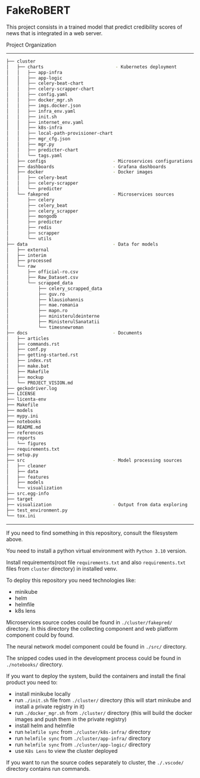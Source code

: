 FakeRoBERT
==============================

This project consists in a trained model that predict credibility scores of news that is integrated in a web server.

Project Organization

------------
```bash
├── cluster
│   ├── charts                           - Kubernetes deployment
│   │   ├── app-infra
│   │   ├── app-logic
│   │   ├── celery-beat-chart
│   │   ├── celery-scrapper-chart
│   │   ├── config.yaml
│   │   ├── docker_mgr.sh
│   │   ├── imgs.docker.json
│   │   ├── infra_env.yaml
│   │   ├── init.sh
│   │   ├── internet_env.yaml
│   │   ├── k8s-infra
│   │   ├── local-path-provisioner-chart
│   │   ├── mgr_cfg.json
│   │   ├── mgr.py
│   │   ├── predicter-chart
│   │   └── tags.yaml
│   ├── configs                         - Microservices configurations
│   ├── dashboards                      - Grafana dashboards
│   ├── docker                          - Docker images
│   │   ├── celery-beat
│   │   ├── celery-scrapper
│   │   └── predicter
│   └── fakepred                        - Microservices sources
│       ├── celery
│       ├── celery_beat
│       ├── celery_scrapper
│       ├── mongodb
│       ├── predicter
│       ├── redis
│       ├── scrapper
│       └── utils
├── data                                - Data for models
│   ├── external
│   ├── interim
│   ├── processed
│   └── raw
│       ├── official-ro.csv
│       ├── Raw_Dataset.csv
│       └── scrapped_data
│           ├── celery_scrapped_data
│           ├── guv.ro
│           ├── klausiohannis
│           ├── mae.romania
│           ├── mapn.ro
│           ├── ministeruldeinterne
│           ├── MinisterulSanatatii
│           └── timesnewroman
├── docs                                - Documents
│   ├── articles
│   ├── commands.rst
│   ├── conf.py
│   ├── getting-started.rst
│   ├── index.rst
│   ├── make.bat
│   ├── Makefile
│   ├── mockup
│   └── PROJECT_VISION.md
├── geckodriver.log
├── LICENSE
├── licenta-env
├── Makefile
├── models
├── mypy.ini
├── notebooks
├── README.md
├── references
├── reports
│   └── figures
├── requirements.txt
├── setup.py
├── src                                 - Model processing sources
│   ├── cleaner
│   ├── data
│   ├── features
│   ├── models
│   └── visualization
├── src.egg-info
├── target
├── visualization                       - Output from data exploring
├── test_environment.py
└── tox.ini
```
--------

If you need to find something in this repository, consult the filesystem above.

You need to install a python virtual environment with `Python 3.10` version.

Install requirements(root file `requirements.txt` and also `requirements.txt` files from `cluster` directory) in installed venv.

To deploy this repository you need technologies like:
- minikube
- helm
- helmfile
- k8s lens

Microservices source codes could be found in `./cluster/fakepred/` directory. In this directory the collecting component and web platform component could by found.

The neural network model component could be found in `./src/` directory.

The snipped codes used in the development process could be found in `./notebooks/` directory.

If you want to deploy the system, build the containers and install the final product you need to:
- install minikube locally
- run `./init.sh` file from `./cluster/` directory (this will start minikube and install a private registry in it)
- run `./docker_mgr.sh` from `./cluster/` directory (this will build the docker images and push them in the private registry)
- install helm and helmfile
- run `helmfile sync` from `./cluster/k8s-infra/` directory
- run `helmfile sync` from `./cluster/app-infra/` directory
- run `helmfile sync` from `./cluster/app-logic/` directory
- use `K8s Lens` to view the cluster deployed

If you want to run the source codes separately to cluster, the `./.vscode/` directory contains run commands.
